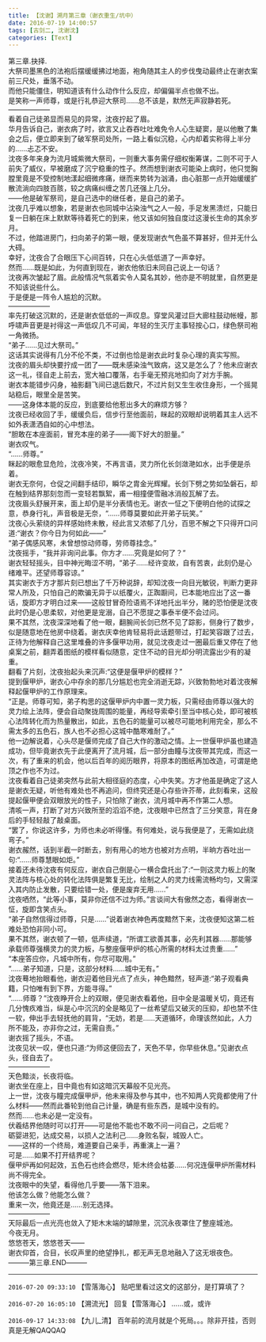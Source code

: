 ```yaml
---
title: 【沈谢】溯月第三章（谢衣重生/坑中）
date: 2016-07-19 14:00:57
tags: [古剑二, 沈谢沈]
categories: [Text]
---
```


<p dir="ltr"  >第三章.抉择.<br />大祭司墨黑色的法袍后摆缓缓拂过地面，袍角随其主人的步伐曳动最终止在谢衣案前三尺处，垂落不动。<br />而他只能僵住，明知道该有什么动作什么反应，却偏偏半点也做不出。<br />是笑称一声师尊，或是行礼恭迎大祭司……总不该是，默然无声寂静若死。<br />――――――<br />看着自己徒弟显而易见的异常，沈夜拧起了眉。<br />华月告诉自己，谢衣病了时，欲言又止吞吞吐吐难免令人心生疑窦，是以他散了集会之后，便立即来到了破军祭司处所，一路上看似沉稳，心内却着实称得上半分的……忐忑不安。<br />沈夜多年来身为流月城紫微大祭司，一则重大事务需仔细权衡筹谋，二则不可于人前失了威仪，早被磨成了沉宁稳重的性子。然而想到谢衣可能染上病时，他只觉胸膛里竟是不受控制地漾起细微疼痛，继而来势转为汹涌，由心脏那一点开始缓缓扩散流淌向四肢百胲，较之病痛纠缠之苦几还强上几分。<br />――他是破军祭司，是自己选中的继任者，是自己的弟子。<br />沈夜几乎难以想象，若是谢衣也同城中沾染浊气之人一般，手足发黑溃烂，只能日复一日躺在床上默默等待着死亡的到来，他又该如何独自度过这漫长生命的其余岁月。<br />不过，他踏进房门，扫向弟子的第一眼，便发现谢衣气色虽不算甚好，但并无什么大碍。<br />幸好，沈夜合了合眼压下心间百转，只在心头低低道了一声幸好。<br />然而……既是如此，为何直到现在，谢衣他依旧未同自己说上一句话？<br />沈夜再次皱起了眉。此般情况气氛着实令人莫名其妙，他亦是不明就里，自然更是不知该说些什么。<br />于是便是一阵令人尴尬的沉默。<br />――――――<br />率先打破这沉默的，还是谢衣低低的一声叹息。穿堂风灌过巨大廊柱鼓动帐幔，那呼啸声音更是衬得这一声低叹几不可闻，年轻的生灭厅主事轻按心口，绿色祭司袍一角微扬。<br />“弟子……见过大祭司。”<br />这话其实说得有几分不伦不类，不过倒也恰是谢衣此时复杂心理的真实写照。<br />沈夜的眉头却快要拧成一团了――既未感染浊气致病，这又是怎么了？他未应谢衣这一礼，径自走上前去，宽大袖口覆落，右手毫无预兆地扣向了对方手腕。<br />谢衣本能错步闪身，袖影翻飞间已退后数尺，不过片刻又生生收住身形，一个摇晃站稳后，眼里全是苦笑。<br />――这身体本能的反应，到底要给他惹出多大的麻烦方够？<br />沈夜已经收回了手，缓缓负后，信步行至他面前，眯起的双眼却说明着其主人远不如外表潇洒自如的心中想法。<br />“胆敢在本座面前，冒充本座的弟子――阁下好大的胆量。”<br />谢衣叹气。<br />“……师尊。”<br />眯起的眼愈显危险，沈夜冷笑，不再言语，灵力所化长剑潋滟如水，出手便是杀着。<br />谢衣无奈何，仓促之间翻手结印，瞬华之胄金光辉耀。长剑下劈之势如坠磐石，却在触到结界那刻忽而一变轻若飘絮，甫一相撞便雪融冰消般瓦解了去。<br />沈夜眉头舒展开来，面上却仍是半分表情也无。谢衣一怔之下便明白他的试探之意，恭身行礼，声音极是无奈，“……师尊莫要如此开弟子玩笑。”<br />沈夜心头萦绕的异样感始终未散，经此言又浓郁了几分，百思不解之下只得开口问道:“谢衣？你今日为何如此――”<br />“弟子偶感风寒，未曾想惊动师尊，劳师尊挂念。”<br />沈夜摇手，“我并非询问此事。你方才……究竟是如何了？”<br />谢衣轻轻摇头，目中神光晦涩不明，“弟子……经许变故，自有苦衷，此刻仍是心绪难平。还望师尊容谅。”<br />其实谢衣于方才那片刻已想出了千万种说辞，却知沈夜一向目光敏锐，判断力更非常人所及，只怕自己的欺骗无异于以纸覆火，正踟蹰间，已本能地应出了这一番话，旋即方才明白过来――这般甘冒奇险语焉不详地托出半分，赌的恐怕便是沈夜此时仍是心思柔软，对他更是宠溺，自己不愿提之事泰半便不会过问。<br />果不其然，沈夜深深地看了他一眼，翻腕间长剑已然不见了踪影，侧身行了数步，似是随意地在他房中绕着。谢衣庆幸他肯轻易将此话题带过，打起笑容跟了过去，正待为他解释自己这里堆叠的许多偃甲功用，就见沈夜走过一圈最后重又停在了他桌案之前，翻弄着图纸的模样看似随意，定住不动的目光却分明流露出少有的凝重。<br />翻看了片刻，沈夜抬起头来沉声:“这便是偃甲炉的模样？”<br />提到偃甲炉，谢衣心中存余的那几分尴尬也完全消逝无踪，兴致勃勃地对着沈夜解释起偃甲炉的工作原理来。<br />“正是。师尊可知，弟子构思的这偃甲炉内中置一灵力板，只需经由师尊以强大的灵力绘上法阵，便会自动聚拢周围的能量，再经导索牵引至当中核心处，即可被核心法阵转化而为热量散出，如此，五色石的能量可以被尽可能地利用完全，那么不需太多的五色石，族人也不必担心这城中酷寒难耐了。”<br />他一边解说着，心头尽是偃师完成了自己大作的激动之情。上一世偃甲炉虽也建造成功，但毕竟谢衣先于此便离开了流月城，后一部分由瞳与沈夜带其完成，而这一次，有了重来的机会，他以后百年的阅历眼界，将原本的图纸再加改造，可谓是绝顶之作也不为过。<br />沈夜看着自己徒弟突然与此前大相径庭的态度，心中失笑。方才他虽是确定了这人是谢衣无疑，听他有难处也不再追问，但终究还是心存些许芥蒂，此刻看来，这般提起偃甲便会双眼放光的性子，只怕除了谢衣，流月城中再不作第二人想。<br />清咳一声，打断了对方兴致所至的滔滔不绝，沈夜眼中已然含了三分笑意，背在身后的手轻轻敲了敲桌面。<br />“罢了，你说这许多，为师也未必听得懂。有何难处，说与我便是了，无需如此绕弯子。”<br />谢衣赧然，话到半截一时断去，别有用心的地方也被对方点明，半晌方吞吐出一句:“……师尊慧眼如炬。”<br />接着还未待沈夜有何反应，谢衣自己倒是心一横合盘托出了:“一则这灵力板上的聚灵法阵与核心处的转化法阵俱是繁复无比，绘制之人的灵力线需流畅均匀，又需深入其内防止发散，只要绘错一处，便是废弃无用……”<br />沈夜哂然，“此等小事，莫非你还信不过为师。”言谈间大有傲然之态，看得谢衣一怔，旋即含笑点头。<br />“弟子自然信得过师尊，只是……”说着谢衣神色再度黯然下来，沈夜便知这第二桩难处恐怕非同小可。<br />果不其然，谢衣顿了一顿，低声续道，“所谓工欲善其事，必先利其器……那能够承载师尊强横灵力的灵力板，与整座偃甲炉的核心所需的材料太过贵重……”<br />“本座答应你，凡城中所有，你尽可取用。”<br />“……弟子知道，只是，这部分材料……城中无有。”<br />沈夜蓦地抬眼看他，谢衣迎着他目光点了点头，神色黯然，轻声道:“弟子观看典籍，只怕唯有到下界，方能寻得。”<br />“……师尊？”沈夜睁开合上的双眼，便见谢衣看着他，目中全是温暖关切，竟还有几分愧疚难当，纵是心中沉沉的全是略见了一丝希望后又破灭的压抑，却也禁不住一软，伸出手去轻抚他的肩背，“无妨，若是……天道循环，命理该然如此，人力所不能及，亦非你之过，无需自责。”<br />谢衣摇了摇头，不语。<br />沈夜见状一叹，便也只道:“为师这便回去了，天色不早，你早些休息。”见谢衣点头，径自去了。<br />――――――<br />天色黯淡，长夜将临。<br />谢衣坐在座上，目中竟也有如这暗沉天幕般不见光亮。<br />上一世，沈夜与瞳完成偃甲炉，他未来得及参与其中，也不知两人究竟都使用了什么材料――然而此番轮到他自己计量，确是有些东西，是城中没有的。<br />然而……也未必是一定没有。<br />伏羲结界他随时可以打开――可是他不能也不敢不问一问自己，之后呢？<br />砺婴进犯，达成交易，以损人之法利己……身败名裂，城毁人亡。<br />――这样的一个终局，难道要自己亲手，再重演上一遍？<br />可是……如果不打开结界呢？<br />偃甲炉再如何起效，五色石也终会燃尽，矩木终会枯萎……何况连偃甲炉所需材料尚不得完全。<br />沈夜眼中的失望，看得他几乎要――落下泪来。<br />他该怎么做？他能怎么做？<br />重来一次，他竟还是……别无选择。<br />――――――<br />天际最后一点光亮也敛入了矩木末端的罅隙里，沉沉永夜罩住了整座城池。<br />今夜无月。<br />悠悠苍天，悠悠苍天――<br />谢衣仰首，合目，长叹声里的绝望挣扎，都无声无息地融入了这无垠夜色。<br />―――第三章.END―――<br /></p>

<!-- more -->

---

`2016-07-20 09:33:10` 【雪落海心】 贴吧里看过这文的这部分，是打算填了？

`2016-07-20 16:05:10` 【溯流光】 回复【雪落海心】 ……或，或许

`2016-09-17 14:33:08` 【九儿\_清】 百年前的流月就是个死局。。。除非开挂，否则真是无解QAQQAQ
